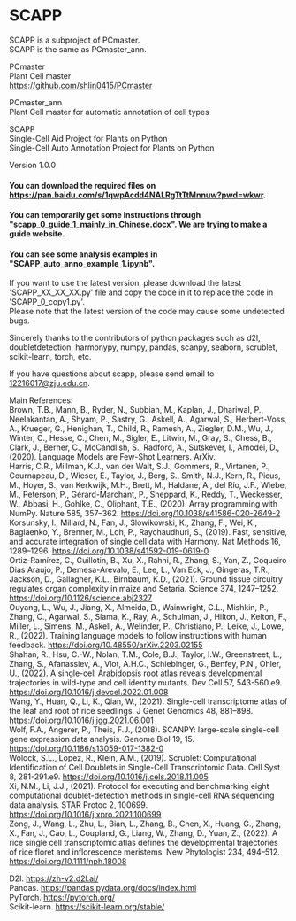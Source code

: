 # SCAPP    
SCAPP is a subproject of PCmaster.    
SCAPP is the same as PCmaster_ann.    
    
PCmaster    
Plant Cell master    
https://github.com/shlin0415/PCmaster

PCmaster_ann    
Plant Cell master for automatic annotation of cell types    

SCAPP    
Single-Cell Aid Project for Plants on Python       
Single-Cell Auto Annotation Project for Plants on Python

Version 1.0.0 

#### You can download the required files on https://pan.baidu.com/s/1qwpAcdd4NALRgTtTtMnnuw?pwd=wkwr. ####   

#### You can temporarily get some instructions through "scapp_0_guide_1_mainly_in_Chinese.docx". We are trying to make a guide website. ####

#### You can see some analysis examples in "SCAPP_auto_anno_example_1.ipynb". ####
   
If you want to use the latest version, please download the latest 'SCAPP_XX_XX_XX.py' file and copy the code in it to replace the code in 'SCAPP_0_copy1.py'.     
Please note that the latest version of the code may cause some undetected bugs.

Sincerely thanks to the contributors of python packages such as d2l, doubletdetection, harmonypy, numpy, pandas, scanpy, seaborn, scrublet, scikit-learn, torch, etc.

If you have questions about scapp, please send email to 12216017@zju.edu.cn.

Main References:    
Brown, T.B., Mann, B., Ryder, N., Subbiah, M., Kaplan, J., Dhariwal, P., Neelakantan, A., Shyam, P., Sastry, G., Askell, A., Agarwal, S., Herbert-Voss, A., Krueger, G., Henighan, T., Child, R., Ramesh, A., Ziegler, D.M., Wu, J., Winter, C., Hesse, C., Chen, M., Sigler, E., Litwin, M., Gray, S., Chess, B., Clark, J., Berner, C., McCandlish, S., Radford, A., Sutskever, I., Amodei, D., (2020). Language Models are Few-Shot Learners. ArXiv.    
Harris, C.R., Millman, K.J., van der Walt, S.J., Gommers, R., Virtanen, P., Cournapeau, D., Wieser, E., Taylor, J., Berg, S., Smith, N.J., Kern, R., Picus, M., Hoyer, S., van Kerkwijk, M.H., Brett, M., Haldane, A., del Río, J.F., Wiebe, M., Peterson, P., Gérard-Marchant, P., Sheppard, K., Reddy, T., Weckesser, W., Abbasi, H., Gohlke, C., Oliphant, T.E., (2020). Array programming with NumPy. Nature 585, 357–362. https://doi.org/10.1038/s41586-020-2649-2    
Korsunsky, I., Millard, N., Fan, J., Slowikowski, K., Zhang, F., Wei, K., Baglaenko, Y., Brenner, M., Loh, P., Raychaudhuri, S., (2019). Fast, sensitive, and accurate integration of single cell data with Harmony. Nat Methods 16, 1289–1296. https://doi.org/10.1038/s41592-019-0619-0    
Ortiz-Ramírez, C., Guillotin, B., Xu, X., Rahni, R., Zhang, S., Yan, Z., Coqueiro Dias Araujo, P., Demesa-Arevalo, E., Lee, L., Van Eck, J., Gingeras, T.R., Jackson, D., Gallagher, K.L., Birnbaum, K.D., (2021). Ground tissue circuitry regulates organ complexity in maize and Setaria. Science 374, 1247–1252. https://doi.org/10.1126/science.abj2327    
Ouyang, L., Wu, J., Jiang, X., Almeida, D., Wainwright, C.L., Mishkin, P., Zhang, C., Agarwal, S., Slama, K., Ray, A., Schulman, J., Hilton, J., Kelton, F., Miller, L., Simens, M., Askell, A., Welinder, P., Christiano, P., Leike, J., Lowe, R., (2022). Training language models to follow instructions with human feedback. https://doi.org/10.48550/arXiv.2203.02155    
Shahan, R., Hsu, C.-W., Nolan, T.M., Cole, B.J., Taylor, I.W., Greenstreet, L., Zhang, S., Afanassiev, A., Vlot, A.H.C., Schiebinger, G., Benfey, P.N., Ohler, U., (2022). A single-cell Arabidopsis root atlas reveals developmental trajectories in wild-type and cell identity mutants. Dev Cell 57, 543-560.e9. https://doi.org/10.1016/j.devcel.2022.01.008    
Wang, Y., Huan, Q., Li, K., Qian, W., (2021). Single-cell transcriptome atlas of the leaf and root of rice seedlings. J Genet Genomics 48, 881–898. https://doi.org/10.1016/j.jgg.2021.06.001    
Wolf, F.A., Angerer, P., Theis, F.J., (2018). SCANPY: large-scale single-cell gene expression data analysis. Genome Biol 19, 15. https://doi.org/10.1186/s13059-017-1382-0    
Wolock, S.L., Lopez, R., Klein, A.M., (2019). Scrublet: Computational Identification of Cell Doublets in Single-Cell Transcriptomic Data. Cell Syst 8, 281-291.e9. https://doi.org/10.1016/j.cels.2018.11.005    
Xi, N.M., Li, J.J., (2021). Protocol for executing and benchmarking eight computational doublet-detection methods in single-cell RNA sequencing data analysis. STAR Protoc 2, 100699. https://doi.org/10.1016/j.xpro.2021.100699    
Zong, J., Wang, L., Zhu, L., Bian, L., Zhang, B., Chen, X., Huang, G., Zhang, X., Fan, J., Cao, L., Coupland, G., Liang, W., Zhang, D., Yuan, Z., (2022). A rice single cell transcriptomic atlas defines the developmental trajectories of rice floret and inflorescence meristems. New Phytologist 234, 494–512. https://doi.org/10.1111/nph.18008    
   
    
D2l. https://zh-v2.d2l.ai/    
Pandas. https://pandas.pydata.org/docs/index.html    
PyTorch. https://pytorch.org/    
Scikit-learn. https://scikit-learn.org/stable/    
